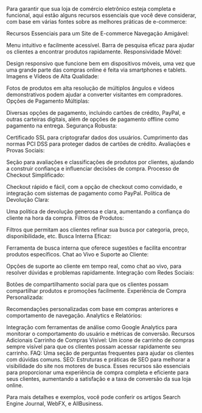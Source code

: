 Para garantir que sua loja de comércio eletrônico esteja completa e funcional, aqui estão alguns recursos essenciais que você deve considerar, com base em várias fontes sobre as melhores práticas de e-commerce:

Recursos Essenciais para um Site de E-commerce
Navegação Amigável:

Menu intuitivo e facilmente acessível.
Barra de pesquisa eficaz para ajudar os clientes a encontrar produtos rapidamente.
Responsividade Móvel:

Design responsivo que funcione bem em dispositivos móveis, uma vez que uma grande parte das compras online é feita via smartphones e tablets.
Imagens e Vídeos de Alta Qualidade:

Fotos de produtos em alta resolução de múltiplos ângulos e vídeos demonstrativos podem ajudar a converter visitantes em compradores.
Opções de Pagamento Múltiplas:

Diversas opções de pagamento, incluindo cartões de crédito, PayPal, e outras carteiras digitais, além de opções de pagamento offline como pagamento na entrega.
Segurança Robusta:

Certificado SSL para criptografar dados dos usuários.
Cumprimento das normas PCI DSS para proteger dados de cartões de crédito.
Avaliações e Provas Sociais:

Seção para avaliações e classificações de produtos por clientes, ajudando a construir confiança e influenciar decisões de compra.
Processo de Checkout Simplificado:

Checkout rápido e fácil, com a opção de checkout como convidado, e integração com sistemas de pagamento como PayPal.
Política de Devolução Clara:

Uma política de devolução generosa e clara, aumentando a confiança do cliente na hora da compra.
Filtros de Produtos:

Filtros que permitam aos clientes refinar sua busca por categoria, preço, disponibilidade, etc.
Busca Interna Eficaz:

Ferramenta de busca interna que oferece sugestões e facilita encontrar produtos específicos.
Chat ao Vivo e Suporte ao Cliente:

Opções de suporte ao cliente em tempo real, como chat ao vivo, para resolver dúvidas e problemas rapidamente.
Integração com Redes Sociais:

Botões de compartilhamento social para que os clientes possam compartilhar produtos e promoções facilmente.
Experiência de Compra Personalizada:

Recomendações personalizadas com base em compras anteriores e comportamento de navegação.
Analytics e Relatórios:

Integração com ferramentas de análise como Google Analytics para monitorar o comportamento do usuário e métricas de conversão.
Recursos Adicionais
Carrinho de Compras Visível: Um ícone de carrinho de compras sempre visível para que os clientes possam acessar rapidamente seu carrinho.
FAQ: Uma seção de perguntas frequentes para ajudar os clientes com dúvidas comuns.
SEO: Estruturas e práticas de SEO para melhorar a visibilidade do site nos motores de busca.
Esses recursos são essenciais para proporcionar uma experiência de compra completa e eficiente para seus clientes, aumentando a satisfação e a taxa de conversão da sua loja online.

Para mais detalhes e exemplos, você pode conferir os artigos Search Engine Journal, WebFX, e AllBusiness.
